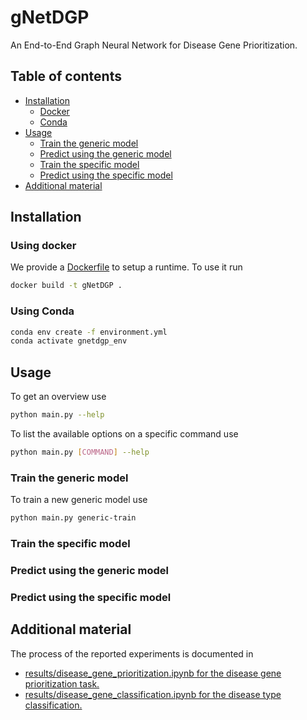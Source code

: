 # gNetDGP
An End-to-End Graph Neural Network for Disease Gene Prioritization.

## Table of contents
* [Installation](#installation)
    * [Docker](#using-docker)
    * [Conda](#using-conda)
* [Usage](#usage)
    * [Train the generic model](#train-the-generic-model)
    * [Predict using the generic model](#predict-using-the-generic-model)
    * [Train the specific model](#train-the-specific-model)
    * [Predict using the specific model](#predict-using-the-specific-model)
* [Additional material](#additional-material)

## Installation
### Using docker
We provide a [Dockerfile](Dockerfile) to setup a runtime. To use it run
```bash
docker build -t gNetDGP .
```
 
### Using Conda
```bash
conda env create -f environment.yml
conda activate gnetdgp_env
```

## Usage
To get an overview use
```bash
python main.py --help
```

To list the available options on a specific command use
```bash
python main.py [COMMAND] --help
```
### Train the generic model
To train a new generic model use
```bash
python main.py generic-train
```

### Train the specific model
### Predict using the generic model
### Predict using the specific model


## Additional material
The process of the reported experiments is documented in
* [results/disease_gene_prioritization.ipynb for the disease gene prioritization task.](results/disease_gene_prioritization.ipynb)
* [results/disease_gene_classification.ipynb for the disease type classification.](results/disease_gene_classification.ipynb)
